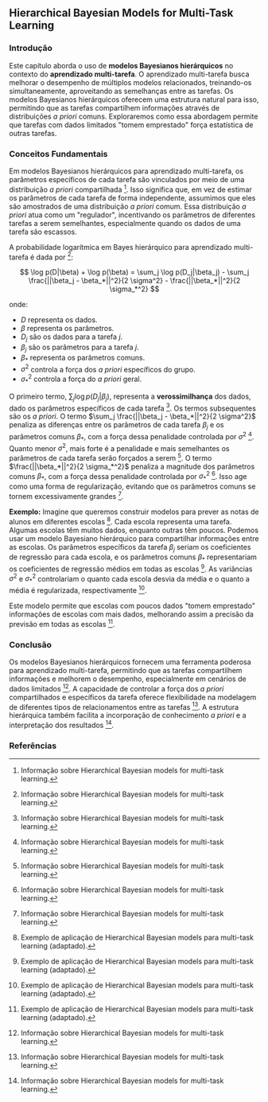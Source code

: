 ## Hierarchical Bayesian Models for Multi-Task Learning

### Introdução
Este capítulo aborda o uso de **modelos Bayesianos hierárquicos** no contexto do **aprendizado multi-tarefa**. O aprendizado multi-tarefa busca melhorar o desempenho de múltiplos modelos relacionados, treinando-os simultaneamente, aproveitando as semelhanças entre as tarefas. Os modelos Bayesianos hierárquicos oferecem uma estrutura natural para isso, permitindo que as tarefas compartilhem informações através de distribuições *a priori* comuns. Exploraremos como essa abordagem permite que tarefas com dados limitados "tomem emprestado" força estatística de outras tarefas.

### Conceitos Fundamentais
Em modelos Bayesianos hierárquicos para aprendizado multi-tarefa, os parâmetros específicos de cada tarefa são vinculados por meio de uma distribuição *a priori* compartilhada [^1]. Isso significa que, em vez de estimar os parâmetros de cada tarefa de forma independente, assumimos que eles são amostrados de uma distribuição *a priori* comum. Essa distribuição *a priori* atua como um "regulador", incentivando os parâmetros de diferentes tarefas a serem semelhantes, especialmente quando os dados de uma tarefa são escassos.

A probabilidade logarítmica em Bayes hierárquico para aprendizado multi-tarefa é dada por [^1]:

$$ \log p(D|\beta) + \log p(\beta) = \sum_j \log p(D_j|\beta_j) - \sum_j \frac{||\beta_j - \beta_*||^2}{2 \sigma^2} - \frac{||\beta_*||^2}{2 \sigma_*^2} $$

onde:

*   $D$ representa os dados.
*   $\beta$ representa os parâmetros.
*   $D_j$ são os dados para a tarefa $j$.
*   $\beta_j$ são os parâmetros para a tarefa $j$.
*   $\beta_*$ representa os parâmetros comuns.
*   $\sigma^2$ controla a força dos *a priori* específicos do grupo.
*   $\sigma_*^2$ controla a força do *a priori* geral.

O primeiro termo, $\sum_j \log p(D_j|\beta_j)$, representa a **verossimilhança** dos dados, dado os parâmetros específicos de cada tarefa [^1].  Os termos subsequentes são os *a priori*. O termo $\sum_j \frac{||\beta_j - \beta_*||^2}{2 \sigma^2}$ penaliza as diferenças entre os parâmetros de cada tarefa $\beta_j$ e os parâmetros comuns $\beta_*$, com a força dessa penalidade controlada por $\sigma^2$ [^1]. Quanto menor $\sigma^2$, mais forte é a penalidade e mais semelhantes os parâmetros de cada tarefa serão forçados a serem [^1]. O termo $\frac{||\beta_*||^2}{2 \sigma_*^2}$ penaliza a magnitude dos parâmetros comuns $\beta_*$, com a força dessa penalidade controlada por $\sigma_*^2$ [^1]. Isso age como uma forma de regularização, evitando que os parâmetros comuns se tornem excessivamente grandes [^1].

**Exemplo:** Imagine que queremos construir modelos para prever as notas de alunos em diferentes escolas [^2]. Cada escola representa uma tarefa. Algumas escolas têm muitos dados, enquanto outras têm poucos. Podemos usar um modelo Bayesiano hierárquico para compartilhar informações entre as escolas. Os parâmetros específicos da tarefa $\beta_j$ seriam os coeficientes de regressão para cada escola, e os parâmetros comuns $\beta_*$ representariam os coeficientes de regressão médios em todas as escolas [^2]. As variâncias $\sigma^2$ e $\sigma_*^2$ controlariam o quanto cada escola desvia da média e o quanto a média é regularizada, respectivamente [^2].

Este modelo permite que escolas com poucos dados "tomem emprestado" informações de escolas com mais dados, melhorando assim a precisão da previsão em todas as escolas [^2].

### Conclusão
Os modelos Bayesianos hierárquicos fornecem uma ferramenta poderosa para aprendizado multi-tarefa, permitindo que as tarefas compartilhem informações e melhorem o desempenho, especialmente em cenários de dados limitados [^1]. A capacidade de controlar a força dos *a priori* compartilhados e específicos da tarefa oferece flexibilidade na modelagem de diferentes tipos de relacionamentos entre as tarefas [^1]. A estrutura hierárquica também facilita a incorporação de conhecimento *a priori* e a interpretação dos resultados [^1].

### Referências
[^1]: Informação sobre Hierarchical Bayesian models for multi-task learning.
[^2]: Exemplo de aplicação de Hierarchical Bayesian models para multi-task learning (adaptado).
<!-- END -->